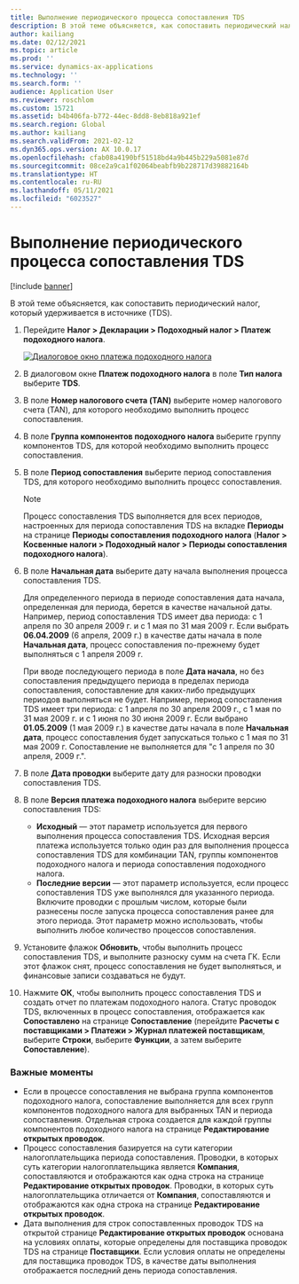 ```yaml
---
title: Выполнение периодического процесса сопоставления TDS
description: В этой теме объясняется, как сопоставить периодический налог, который удерживается в источнике (TDS).
author: kailiang
ms.date: 02/12/2021
ms.topic: article
ms.prod: ''
ms.service: dynamics-ax-applications
ms.technology: ''
ms.search.form: ''
audience: Application User
ms.reviewer: roschlom
ms.custom: 15721
ms.assetid: b4b406fa-b772-44ec-8dd8-8eb818a921ef
ms.search.region: Global
ms.author: kailiang
ms.search.validFrom: 2021-02-12
ms.dyn365.ops.version: AX 10.0.17
ms.openlocfilehash: cfab08a4190bf51518bd4a9b445b229a5081e87d
ms.sourcegitcommit: 08ce2a9ca1f02064beabfb9b228717d39882164b
ms.translationtype: HT
ms.contentlocale: ru-RU
ms.lasthandoff: 05/11/2021
ms.locfileid: "6023527"
---
```

# <a name="run-the-periodic-tds-settlement-process"></a>Выполнение периодического процесса сопоставления TDS

[!include [banner](../includes/banner.md)]

В этой теме объясняется, как сопоставить периодический налог, который удерживается в источнике (TDS).

1. Перейдите **Налог \> Декларации \> Подоходный налог \> Платеж подоходного налога**.

    [![Диалоговое окно платежа подоходного налога](./media/apac-ind-TDS-47.png)](./media/apac-ind-TDS-47.png)

2. В диалоговом окне **Платеж подоходного налога** в поле **Тип налога** выберите **TDS**.
3. В поле **Номер налогового счета (TAN)** выберите номер налогового счета (TAN), для которого необходимо выполнить процесс сопоставления.
4. В поле **Группа компонентов подоходного налога** выберите группу компонентов TDS, для которой необходимо выполнить процесс сопоставления.
5. В поле **Период сопоставления** выберите период сопоставления TDS, для которого необходимо выполнить процесс сопоставления.

    > [!NOTE]
    > Процесс сопоставления TDS выполняется для всех периодов, настроенных для периода сопоставления TDS на вкладке **Периоды** на странице **Периоды сопоставления подоходного налога** (**Налог \> Косвенные налоги \> Подоходный налог \> Периоды сопоставления подоходного налога**).

6. В поле **Начальная дата** выберите дату начала выполнения процесса сопоставления TDS.

    Для определенного периода в периоде сопоставления дата начала, определенная для периода, берется в качестве начальной даты. Например, период сопоставления TDS имеет два периода: с 1 апреля по 30 апреля 2009 г. и с 1 мая по 31 мая 2009 г. Если выбрать **06.04.2009** (6 апреля, 2009 г.) в качестве даты начала в поле **Начальная дата**, процесс сопоставления по-прежнему будет выполняться с 1 апреля 2009 г.

    При вводе последующего периода в поле **Дата начала**, но без сопоставления предыдущего периода в пределах периода сопоставления, сопоставление для каких-либо предыдущих периодов выполняться не будет. Например, период сопоставления TDS имеет три периода: с 1 апреля по 30 апреля 2009 г., с 1 мая по 31 мая 2009 г. и с 1 июня по 30 июня 2009 г. Если выбрано **01.05.2009** (1 мая 2009 г.) в качестве даты начала в поле **Начальная дата**, процесс сопоставления будет запускаться только с 1 мая по 31 мая 2009 г. Сопоставление не выполняется для "с 1 апреля по 30 апреля, 2009 г.".

7. В поле **Дата проводки** выберите дату для разноски проводки сопоставления TDS.
8. В поле **Версия платежа подоходного налога** выберите версию сопоставления TDS:

     - **Исходный** — этот параметр используется для первого выполнения процесса сопоставления TDS. Исходная версия платежа используется только один раз для выполнения процесса сопоставления TDS для комбинации TAN, группы компонентов подоходного налога и периода сопоставления подоходного налога.
    - **Последние версии** — этот параметр используется, если процесс сопоставления TDS уже выполнялся для указанного периода. Включите проводки с прошлым числом, которые были разнесены после запуска процесса сопоставления ранее для этого периода. Этот параметр можно использовать, чтобы выполнить любое количество процессов сопоставления.

9. Установите флажок **Обновить**, чтобы выполнить процесс сопоставления TDS, и выполните разноску сумм на счета ГК. Если этот флажок снят, процесс сопоставления не будет выполняться, и финансовые записи создаваться не будут.
10. Нажмите **ОК**, чтобы выполнить процесс сопоставления TDS и создать отчет по платежам подоходного налога. Статус проводок TDS, включенных в процесс сопоставления, отображается как **Сопоставлено** на странице **Сопоставление** (перейдите **Расчеты с поставщиками \> Платежи \> Журнал платежей поставщикам**, выберите **Строки**, выберите **Функции**, а затем выберите **Сопоставление**).

### <a name="important-points"></a>Важные моменты

- Если в процессе сопоставления не выбрана группа компонентов подоходного налога, сопоставление выполняется для всех групп компонентов подоходного налога для выбранных TAN и периода сопоставления. Отдельная строка создается для каждой группы компонентов подоходного налога на странице **Редактирование открытых проводок**.
- Процесс сопоставления базируется на сути категории налогоплательщика периода сопоставления. Проводки, в которых суть категории налогоплательщика является **Компания**, сопоставляются и отображаются как одна строка на странице **Редактирование открытых проводок**. Проводки, в которых суть налогоплательщика отличается от **Компания**, сопоставляются и отображаются как одна строка на странице **Редактирование открытых проводок**.
- Дата выполнения для строк сопоставленных проводок TDS на открытой странице **Редактирование открытых проводок** основана на условиях оплаты, которые определены для поставщика проводок TDS на странице **Поставщики**. Если условия оплаты не определены для поставщика проводок TDS, в качестве даты выполнения отображается последний день периода сопоставления.

